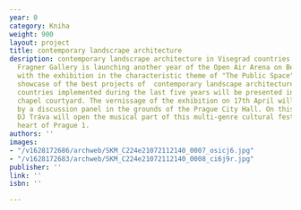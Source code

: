 ```yaml
---
year: 0
category: Kniha
weight: 900
layout: project
title: contemporary landscrape architecture
desription: contemporary landscrape architecture in Visegrad countries. The Jaroslav
  Fragner Gallery is launching another year of the Open Air Arena on Bethlehem Square
  with the exhibition in the characteristic theme of "The Public Space". The travelling
  showcase of the best projects of  contemporary landscape architecture of the Visegrád
  countries implemented during the last five years will be presented in the Bethlehem
  chapel courtyard. The vernissage of the exhibition on 17th April will be preceded
  by a discussion panel in the grounds of the Prague City Hall. On this occasion,
  DJ Tráva will open the musical part of this multi-genre cultural festival in the
  heart of Prague 1.
authors: ''
images:
- "/v1628172686/archweb/SKM_C224e21072112140_0007_osicj6.jpg"
- "/v1628172683/archweb/SKM_C224e21072112140_0008_ci6j9r.jpg"
publisher: ''
link: ''
isbn: ''

---
```

